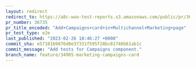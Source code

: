 ```yaml
---
layout: redirect
redirect_to: https://a8c-woo-test-reports.s3.amazonaws.com/public/pr/36735/e2e/index.html
pr_number: 36735
pr_title_encoded: "Add+Campaigns+card+in+Multichannel+Marketing+page"
pr_test_type: e2e
last_published: "2023-02-26 18:46:27 +0000"
commit_sha: e57181b9876d0e37331f595f28bc81746b61ab1c
commit_message: "Add tests for Campaigns component."
branch_name: feature/34905-marketing-campaigns-card
---
```

